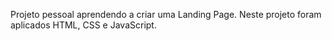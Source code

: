Projeto pessoal aprendendo a criar uma Landing Page. Neste projeto foram aplicados HTML, CSS e JavaScript.
